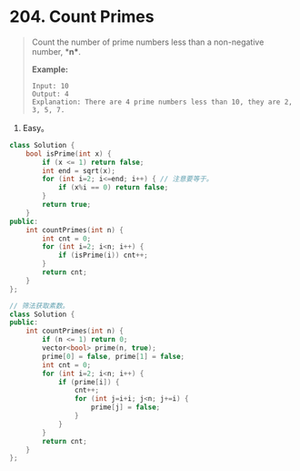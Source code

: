 # 204. Count Primes

> Count the number of prime numbers less than a non-negative number, ***n\***.
>
> **Example:**
>
> ```
> Input: 10
> Output: 4
> Explanation: There are 4 prime numbers less than 10, they are 2, 3, 5, 7.
> ```

1. Easy。

```cpp
class Solution {
    bool isPrime(int x) {
        if (x <= 1) return false;
        int end = sqrt(x);
        for (int i=2; i<=end; i++) { // 注意要等于。
            if (x%i == 0) return false;
        }
        return true;
    }
public:
    int countPrimes(int n) {
        int cnt = 0;
        for (int i=2; i<n; i++) {
            if (isPrime(i)) cnt++;
        }
        return cnt;
    }
};
```

```cpp
// 筛法获取素数。
class Solution {
public:
    int countPrimes(int n) {
        if (n <= 1) return 0;
        vector<bool> prime(n, true);
        prime[0] = false, prime[1] = false;
        int cnt = 0;
        for (int i=2; i<n; i++) {
            if (prime[i]) {
                cnt++;
                for (int j=i+i; j<n; j+=i) {
                    prime[j] = false;
                }
            }
        }
        return cnt;
    }
};
```

